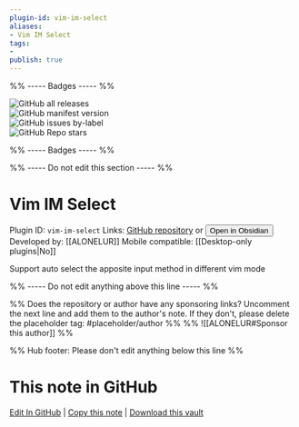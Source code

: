 ```yaml
---
plugin-id: vim-im-select
aliases:
- Vim IM Select
tags: 
- 
publish: true
---
```


%% ----- Badges ----- %%

![GitHub all releases](https://img.shields.io/github/downloads/ALONELUR/vim-im-select-obsidian/total?color=573E7A&logo=github&style=for-the-badge)   
![GitHub manifest version](https://img.shields.io/github/manifest-json/v/ALONELUR/vim-im-select-obsidian?color=573E7A&logo=github&style=for-the-badge)   
![GitHub issues by-label](https://img.shields.io/github/issues/ALONELUR/vim-im-select-obsidian/help%20wanted?color=573E7A&logo=github&style=for-the-badge)   
![GitHub Repo stars](https://img.shields.io/github/stars/ALONELUR/vim-im-select-obsidian?color=573E7A&logo=github&style=for-the-badge)

%% ----- Badges ----- %%

%% ----- Do not edit this section ----- %%

# Vim IM Select

Plugin ID: `vim-im-select`
Links: [GitHub repository](https://github.com/ALONELUR/vim-im-select-obsidian) or [<button id=HH>Open in Obsidian</button>](obsidian://show-plugin?id=vim-im-select)
Developed by: [[ALONELUR]]
Mobile compatible: [[Desktop-only plugins|No]]

Support auto select the apposite input method in different vim mode

%% ----- Do not edit anything above this line ----- %% 

%% Does the repository or author have any sponsoring links? Uncomment the next line and add them to the author's note. If they don't, please delete the placeholder tag: #placeholder/author %%
%% ![[ALONELUR#Sponsor this author]] %%

%% Hub footer: Please don't edit anything below this line %%

# This note in GitHub

<span class="git-footer">[Edit In GitHub](https://github.dev/obsidian-community/obsidian-hub/blob/main/02%20-%20Community%20Expansions/02.05%20All%20Community%20Expansions/Plugins/vim-im-select.md "git-hub-edit-note") | [Copy this note](https://raw.githubusercontent.com/obsidian-community/obsidian-hub/main/02%20-%20Community%20Expansions/02.05%20All%20Community%20Expansions/Plugins/vim-im-select.md "git-hub-copy-note") | [Download this vault](https://github.com/obsidian-community/obsidian-hub/archive/refs/heads/main.zip "git-hub-download-vault") </span>
